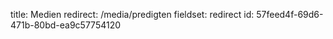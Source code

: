 title: Medien
redirect: /media/predigten
fieldset: redirect
id: 57feed4f-69d6-471b-80bd-ea9c57754120
